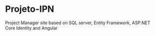 # Projeto-IPN
Project Manager site based on SQL server, Entity Framework, ASP.NET Core Identity and Angular
